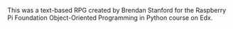 This was a text-based RPG created by Brendan Stanford for the Raspberry Pi Foundation Object-Oriented Programming in Python course on Edx.
